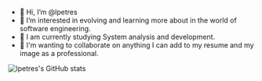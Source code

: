 - 👋 Hi, I’m @lpetres
- 👀 I’m interested in evolving and learning more about in the world of software engineering.
- 🌱 I am currently studying System analysis and development.
- 💞️ I'm wanting to collaborate on anything I can add to my resume and my image as a professional.

<!---
lpetres/lpetres is a ✨ special ✨ repository because its `README.md` (this file) appears on your GitHub profile.
You can click the Preview link to take a look at your changes.
--->
![lpetres's GitHub stats](https://github-readme-stats.vercel.app/api?username=lpetres&show_icons=true&theme=dark)
